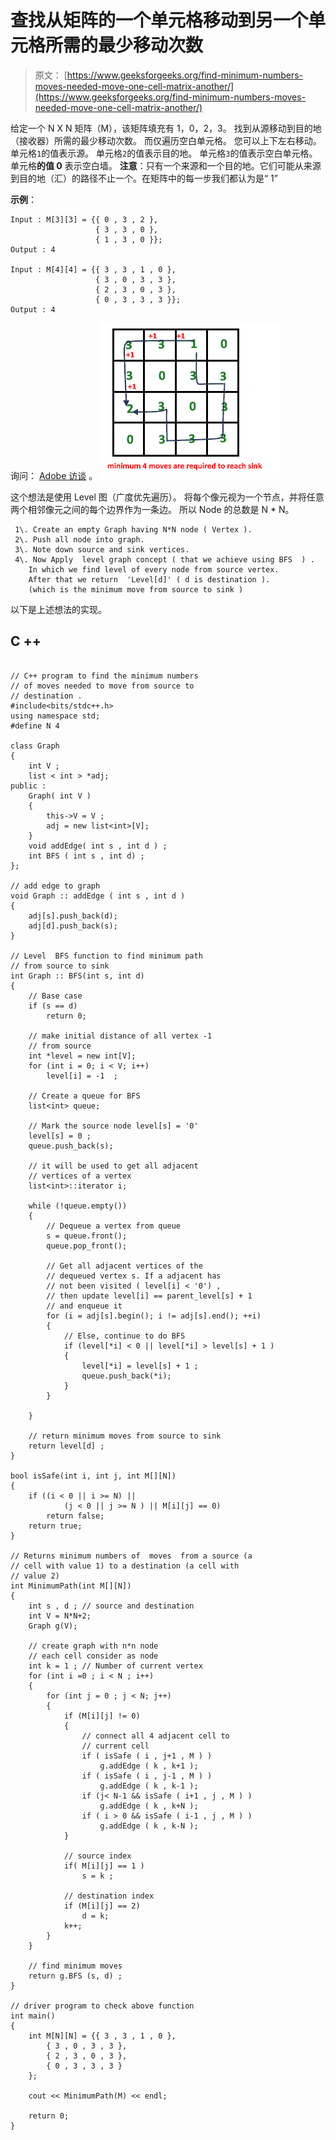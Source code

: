 # 查找从矩阵的一个单元格移动到另一个单元格所需的最少移动次数

> 原文： [https://www.geeksforgeeks.org/find-minimum-numbers-moves-needed-move-one-cell-matrix-another/](https://www.geeksforgeeks.org/find-minimum-numbers-moves-needed-move-one-cell-matrix-another/)

给定一个 N X N 矩阵（M），该矩阵填充有 1，0，2，3。 找到从源移动到目的地（接收器）所需的最少移动次数。 而仅遍历空白单元格。 您可以上下左右移动。
单元格`1`的值表示源。
单元格`2`的值表示目的地。
单元格`3`的值表示空白单元格。
单元格**的值 0** 表示空白墙。
**注意**：只有一个来源和一个目的地。它们可能从来源到目的地（汇）的路径不止一个。在矩阵中的每一步我们都认为是“ 1”

**示例**：

```
Input : M[3][3] = {{ 0 , 3 , 2 },
                   { 3 , 3 , 0 },
                   { 1 , 3 , 0 }};
Output : 4 

Input : M[4][4] = {{ 3 , 3 , 1 , 0 },
                   { 3 , 0 , 3 , 3 },
                   { 2 , 3 , 0 , 3 },
                   { 0 , 3 , 3 , 3 }};
Output : 4 

```

询问： [Adob​​e 访谈](https://www.geeksforgeeks.org/adobe-interview-experience-set-41-software-engineer/)
。 [![minimum_move](img/0309f6e58e9c0be41d7d925357545272.png)](https://media.geeksforgeeks.org/wp-content/uploads/Untitled6.png) 

这个想法是使用 Level 图（广度优先遍历）。 将每个像元视为一个节点，并将任意两个相邻像元之间的每个边界作为一条边。 所以 Node 的总数是 N * N。

```
 1\. Create an empty Graph having N*N node ( Vertex ).
 2\. Push all node into graph.
 3\. Note down source and sink vertices.
 4\. Now Apply  level graph concept ( that we achieve using BFS  ) .
    In which we find level of every node from source vertex.
    After that we return  'Level[d]' ( d is destination ).
    (which is the minimum move from source to sink )

```

以下是上述想法的实现。

## C ++

```

// C++ program to find the minimum numbers 
// of moves needed to move from source to 
// destination . 
#include<bits/stdc++.h> 
using namespace std; 
#define N 4 

class Graph 
{ 
    int V ; 
    list < int > *adj; 
public : 
    Graph( int V ) 
    { 
        this->V = V ; 
        adj = new list<int>[V]; 
    } 
    void addEdge( int s , int d ) ; 
    int BFS ( int s , int d) ; 
}; 

// add edge to graph 
void Graph :: addEdge ( int s , int d ) 
{ 
    adj[s].push_back(d); 
    adj[d].push_back(s); 
} 

// Level  BFS function to find minimum path 
// from source to sink 
int Graph :: BFS(int s, int d) 
{ 
    // Base case 
    if (s == d) 
        return 0; 

    // make initial distance of all vertex -1 
    // from source 
    int *level = new int[V]; 
    for (int i = 0; i < V; i++) 
        level[i] = -1  ; 

    // Create a queue for BFS 
    list<int> queue; 

    // Mark the source node level[s] = '0' 
    level[s] = 0 ; 
    queue.push_back(s); 

    // it will be used to get all adjacent 
    // vertices of a vertex 
    list<int>::iterator i; 

    while (!queue.empty()) 
    { 
        // Dequeue a vertex from queue 
        s = queue.front(); 
        queue.pop_front(); 

        // Get all adjacent vertices of the 
        // dequeued vertex s. If a adjacent has 
        // not been visited ( level[i] < '0') , 
        // then update level[i] == parent_level[s] + 1 
        // and enqueue it 
        for (i = adj[s].begin(); i != adj[s].end(); ++i) 
        { 
            // Else, continue to do BFS 
            if (level[*i] < 0 || level[*i] > level[s] + 1 ) 
            { 
                level[*i] = level[s] + 1 ; 
                queue.push_back(*i); 
            } 
        } 

    } 

    // return minimum moves from source to sink 
    return level[d] ; 
} 

bool isSafe(int i, int j, int M[][N]) 
{ 
    if ((i < 0 || i >= N) || 
            (j < 0 || j >= N ) || M[i][j] == 0) 
        return false; 
    return true; 
} 

// Returns minimum numbers of  moves  from a source (a 
// cell with value 1) to a destination (a cell with 
// value 2) 
int MinimumPath(int M[][N]) 
{ 
    int s , d ; // source and destination 
    int V = N*N+2; 
    Graph g(V); 

    // create graph with n*n node 
    // each cell consider as node 
    int k = 1 ; // Number of current vertex 
    for (int i =0 ; i < N ; i++) 
    { 
        for (int j = 0 ; j < N; j++) 
        { 
            if (M[i][j] != 0) 
            { 
                // connect all 4 adjacent cell to 
                // current cell 
                if ( isSafe ( i , j+1 , M ) ) 
                    g.addEdge ( k , k+1 ); 
                if ( isSafe ( i , j-1 , M ) ) 
                    g.addEdge ( k , k-1 ); 
                if (j< N-1 && isSafe ( i+1 , j , M ) ) 
                    g.addEdge ( k , k+N ); 
                if ( i > 0 && isSafe ( i-1 , j , M ) ) 
                    g.addEdge ( k , k-N ); 
            } 

            // source index 
            if( M[i][j] == 1 ) 
                s = k ; 

            // destination index 
            if (M[i][j] == 2) 
                d = k; 
            k++; 
        } 
    } 

    // find minimum moves 
    return g.BFS (s, d) ; 
} 

// driver program to check above function 
int main() 
{ 
    int M[N][N] = {{ 3 , 3 , 1 , 0 }, 
        { 3 , 0 , 3 , 3 }, 
        { 2 , 3 , 0 , 3 }, 
        { 0 , 3 , 3 , 3 } 
    }; 

    cout << MinimumPath(M) << endl; 

    return 0; 
} 

```